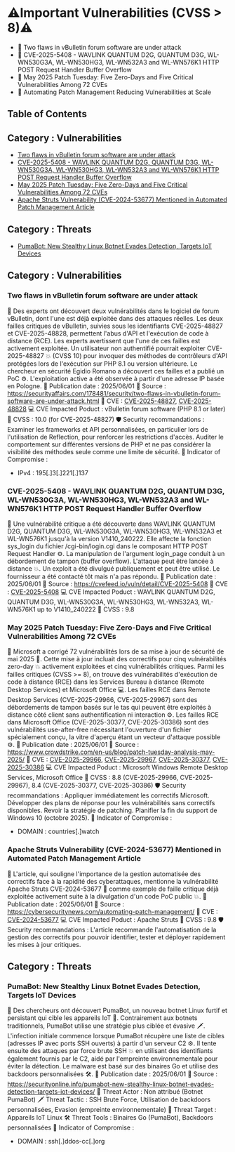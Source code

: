# ⚠️Important Vulnerabilities (CVSS > 8)⚠️
* 🤔 Two flaws in vBulletin forum software are under attack
* 🤔 CVE-2025-5408 - WAVLINK QUANTUM D2G, QUANTUM D3G, WL-WN530G3A, WL-WN530HG3, WL-WN532A3 and WL-WN576K1 HTTP POST Request Handler Buffer Overflow
* 🤔 May 2025 Patch Tuesday: Five Zero-Days and Five Critical Vulnerabilities Among 72 CVEs
* 🤔 Automating Patch Management Reducing Vulnerabilities at Scale

## Table of Contents
## Category : Vulnerabilities
* [Two flaws in vBulletin forum software are under attack](#two-flaws-in-vbulletin-forum-software-are-under-attack)
* [CVE-2025-5408 - WAVLINK QUANTUM D2G, QUANTUM D3G, WL-WN530G3A, WL-WN530HG3, WL-WN532A3 and WL-WN576K1 HTTP POST Request Handler Buffer Overflow](#cve-2025-5408---wavlink-quantum-d2g-quantum-d3g-wl-wn530g3a-wl-wn530hg3-wl-wn532a3-and-wl-wn576k1-http-post-request-handler-buffer-overflow)
* [May 2025 Patch Tuesday: Five Zero-Days and Five Critical Vulnerabilities Among 72 CVEs](#may-2025-patch-tuesday-five-zero-days-and-five-critical-vulnerabilities-among-72-cves)
* [Apache Struts Vulnerability (CVE-2024-53677) Mentioned in Automated Patch Management Article](#apache-struts-vulnerability-cve-2024-53677-mentioned-in-automated-patch-management-article)
## Category : Threats
* [PumaBot: New Stealthy Linux Botnet Evades Detection, Targets IoT Devices](#pumabot-new-stealthy-linux-botnet-evades-detection-targets-iot-devices)

## Category : Vulnerabilities
### <a id="two-flaws-in-vbulletin-forum-software-are-under-attack"></a>Two flaws in vBulletin forum software are under attack
🤔 Des experts ont découvert deux vulnérabilités dans le logiciel de forum vBulletin, dont l'une est déjà exploitée dans des attaques réelles. Les deux failles critiques de vBulletin, suivies sous les identifiants CVE-2025-48827 et CVE-2025-48828, permettent l'abus d'API et l'exécution de code à distance (RCE). Les experts avertissent que l'une de ces failles est activement exploitée. Un utilisateur non authentifié pourrait exploiter CVE-2025-48827 💥 (CVSS 10) pour invoquer des méthodes de contrôleurs d'API protégées lors de l'exécution sur PHP 8.1 ou version ultérieure. Le chercheur en sécurité Egidio Romano a découvert ces failles et a publié un PoC ⚙️. L'exploitation active a été observée à partir d'une adresse IP basée en Pologne.
📅 Publication date : 2025/06/01
📰 Source : https://securityaffairs.com/178481/security/two-flaws-in-vbulletin-forum-software-are-under-attack.html
🐞 CVE : [CVE-2025-48827](https://nvd.nist.gov/vuln/detail/CVE-2025-48827), [CVE-2025-48828](https://nvd.nist.gov/vuln/detail/CVE-2025-48828)
💻 CVE Impacted Poduct : vBulletin forum software (PHP 8.1 or later)
💯 CVSS : 10.0 (for CVE-2025-48827)
🛡️ Security recommandations : Examiner les frameworks et API personnalisées, en particulier lors de l'utilisation de Reflection, pour renforcer les restrictions d'accès. Auditer le comportement sur différentes versions de PHP et ne pas considérer la visibilité des méthodes seule comme une limite de sécurité.
🚨 Indicator of Compromise :
* IPv4 : 195[.]3[.]221[.]137

### <a id="cve-2025-5408---wavlink-quantum-d2g-quantum-d3g-wl-wn530g3a-wl-wn530hg3-wl-wn532a3-and-wl-wn576k1-http-post-request-handler-buffer-overflow"></a>CVE-2025-5408 - WAVLINK QUANTUM D2G, QUANTUM D3G, WL-WN530G3A, WL-WN530HG3, WL-WN532A3 and WL-WN576K1 HTTP POST Request Handler Buffer Overflow
🤔 Une vulnérabilité critique a été découverte dans WAVLINK QUANTUM D2G, QUANTUM D3G, WL-WN530G3A, WL-WN530HG3, WL-WN532A3 et WL-WN576K1 jusqu'à la version V1410_240222. Elle affecte la fonction sys_login du fichier /cgi-bin/login.cgi dans le composant HTTP POST Request Handler ⚙️. La manipulation de l'argument login_page conduit à un débordement de tampon (buffer overflow). L'attaque peut être lancée à distance 💥. Un exploit a été divulgué publiquement et peut être utilisé. Le fournisseur a été contacté tôt mais n'a pas répondu.
📅 Publication date : 2025/06/01
📰 Source : https://cvefeed.io/vuln/detail/CVE-2025-5408
🐞 CVE : [CVE-2025-5408](https://nvd.nist.gov/vuln/detail/CVE-2025-5408)
💻 CVE Impacted Poduct : WAVLINK QUANTUM D2G, QUANTUM D3G, WL-WN530G3A, WL-WN530HG3, WL-WN532A3, WL-WN576K1 up to V1410_240222
💯 CVSS : 9.8

### <a id="may-2025-patch-tuesday-five-zero-days-and-five-critical-vulnerabilities-among-72-cves"></a>May 2025 Patch Tuesday: Five Zero-Days and Five Critical Vulnerabilities Among 72 CVEs
🤔 Microsoft a corrigé 72 vulnérabilités lors de sa mise à jour de sécurité de mai 2025 📰. Cette mise à jour incluait des correctifs pour cinq vulnérabilités zero-day 💥 activement exploitées et cinq vulnérabilités critiques. Parmi les failles critiques (CVSS >= 8), on trouve des vulnérabilités d'exécution de code à distance (RCE) dans les Services Bureau à distance (Remote Desktop Services) et Microsoft Office 💻. Les failles RCE dans Remote Desktop Services (CVE-2025-29966, CVE-2025-29967) sont des débordements de tampon basés sur le tas qui peuvent être exploités à distance côté client sans authentification ni interaction ⚙️. Les failles RCE dans Microsoft Office (CVE-2025-30377, CVE-2025-30386) sont des vulnérabilités use-after-free nécessitant l'ouverture d'un fichier spécialement conçu, la vitre d'aperçu étant un vecteur d'attaque possible ⚙️.
📅 Publication date : 2025/06/01
📰 Source : https://www.crowdstrike.com/en-us/blog/patch-tuesday-analysis-may-2025/
🐞 CVE : [CVE-2025-29966](https://nvd.nist.gov/vuln/detail/CVE-2025-29966), [CVE-2025-29967](https://nvd.nist.gov/vuln/detail/CVE-2025-29967), [CVE-2025-30377](https://nvd.nist.gov/vuln/detail/CVE-2025-30377), [CVE-2025-30386](https://nvd.nist.gov/vuln/detail/CVE-2025-30386)
💻 CVE Impacted Poduct : Microsoft Windows Remote Desktop Services, Microsoft Office
💯 CVSS : 8.8 (CVE-2025-29966, CVE-2025-29967), 8.4 (CVE-2025-30377, CVE-2025-30386)
🛡️ Security recommandations : Appliquer immédiatement les correctifs Microsoft. Développer des plans de réponse pour les vulnérabilités sans correctifs disponibles. Revoir la stratégie de patching. Planifier la fin du support de Windows 10 (octobre 2025).
🚨 Indicator of Compromise :
* DOMAIN : countries[.]watch

### <a id="apache-struts-vulnerability-cve-2024-53677-mentioned-in-automated-patch-management-article"></a>Apache Struts Vulnerability (CVE-2024-53677) Mentioned in Automated Patch Management Article
🤔 L'article, qui souligne l'importance de la gestion automatisée des correctifs face à la rapidité des cyberattaques, mentionne la vulnérabilité Apache Struts CVE-2024-53677 🐞 comme exemple de faille critique déjà exploitée activement suite à la divulgation d'un code PoC public 💥.
📅 Publication date : 2025/06/01
📰 Source : https://cybersecuritynews.com/automating-patch-management/
🐞 CVE : [CVE-2024-53677](https://nvd.nist.gov/vuln/detail/CVE-2024-53677)
💻 CVE Impacted Poduct : Apache Struts
💯 CVSS : 9.8
🛡️ Security recommandations : L'article recommande l'automatisation de la gestion des correctifs pour pouvoir identifier, tester et déployer rapidement les mises à jour critiques.

## Category : Threats
### <a id="pumabot-new-stealthy-linux-botnet-evades-detection-targets-iot-devices"></a>PumaBot: New Stealthy Linux Botnet Evades Detection, Targets IoT Devices
🤔 Des chercheurs ont découvert PumaBot, un nouveau botnet Linux furtif et persistant qui cible les appareils IoT 🎯. Contrairement aux botnets traditionnels, PumaBot utilise une stratégie plus ciblée et évasive 🗡️. L'infection initiale commence lorsque PumaBot récupère une liste de cibles (adresses IP avec ports SSH ouverts) à partir d'un serveur C2 ⚙️. Il tente ensuite des attaques par force brute SSH 💥 en utilisant des identifiants également fournis par le C2, aidé par l'empreinte environnementale pour éviter la détection. Le malware est basé sur des binaires Go et utilise des backdoors personnalisées 🛠️.
📅 Publication date : 2025/06/01
📰 Source : https://securityonline.info/pumabot-new-stealthy-linux-botnet-evades-detection-targets-iot-devices/
👤 Threat Actor : Non attribué (Botnet PumaBot)
🗡️ Threat Tactic : SSH Brute Force, Utilisation de backdoors personnalisées, Evasion (empreinte environnementale)
🎯 Threat Target : Appareils IoT Linux
🛠️ Threat Tools : Binaires Go (PumaBot), Backdoors personnalisées
🚨 Indicator of Compromise :
* DOMAIN : ssh[.]ddos-cc[.]org